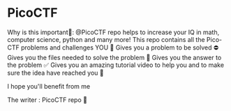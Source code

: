 # PicoCTF

Why is this important🤔: @PicoCTF repo helps to increase your IQ in math, computer science, python and many more!
This repo contains all the Pico-CTF problems and challenges YOU 👊
Gives you a problem to be solved ⛔
Gives you the files needed to solve the problem 📂
Gives you the answer to the problem ✅
Gives you an amazing tutorial video to help you and to make sure the idea have reached you 🤗

I hope you'll benefit from me


The writer : PicoCTF repo 🙂
